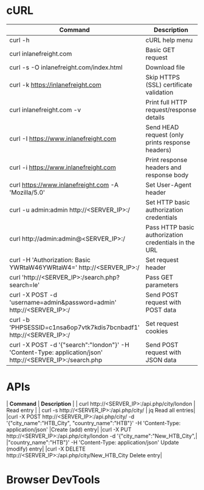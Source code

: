 # cURL

| **Command** | **Description** |
| --- | --- |
| curl -h | cURL help menu |
| curl inlanefreight.com 	| Basic GET request |
| curl -s -O inlanefreight.com/index.html 	|Download file|
| curl -k https://inlanefreight.com 	|Skip HTTPS (SSL) certificate validation|
| curl inlanefreight.com -v 	|Print full HTTP request/response details|
| curl -I https://www.inlanefreight.com 	|Send HEAD request (only prints response headers)|
 |curl -i https://www.inlanefreight.com 	|Print response headers and response body|
 |curl https://www.inlanefreight.com -A 'Mozilla/5.0' 	|Set User-Agent header|
 |curl -u admin:admin http://<SERVER_IP>:<PORT>/ 	|Set HTTP basic authorization credentials|
 |curl http://admin:admin@<SERVER_IP>:<PORT>/ 	|Pass HTTP basic authorization credentials in the URL|
 |curl -H 'Authorization: Basic YWRtaW46YWRtaW4=' http://<SERVER_IP>:<PORT>/ 	|Set request header|
 |curl 'http://<SERVER_IP>:<PORT>/search.php?search=le' 	|Pass GET parameters|
 |curl -X POST -d 'username=admin&password=admin' http://<SERVER_IP>:<PORT>/ 	|Send POST request with POST data|
 |curl -b 'PHPSESSID=c1nsa6op7vtk7kdis7bcnbadf1' http://<SERVER_IP>:<PORT>/ 	|Set request cookies|
 |curl -X POST -d '{"search":"london"}' -H 'Content-Type: application/json' http://<SERVER_IP>:<PORT>/search.php |	Send POST request with JSON data|

# APIs
| **Command** 	| **Description** |
 | curl http://<SERVER_IP>:<PORT>/api.php/city/london 	| Read entry |
| curl -s http://<SERVER_IP>:<PORT>/api.php/city/ | jq 	Read all entries|
 |curl -X POST http://<SERVER_IP>:<PORT>/api.php/city/ -d '{"city_name":"HTB_City", "country_name":"HTB"}' -H 'Content-Type: application/json' 	|Create (add) entry|
 |curl -X PUT http://<SERVER_IP>:<PORT>/api.php/city/london -d '{"city_name":"New_HTB_City",|
 |"country_name":"HTB"}' -H 'Content-Type: application/json' 	Update (modify) entry|
 |curl -X DELETE http://<SERVER_IP>:<PORT>/api.php/city/New_HTB_City 	Delete entry|

# Browser DevTools
